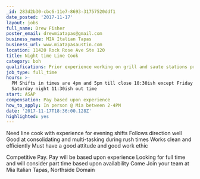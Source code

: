 ```yaml
---
_id: 283d2b30-cbc6-11e7-8693-31757520ddf1
date_posted: '2017-11-17'
layout: jobs
full_name: Drew Fisher
poster_email: drewmiatapas@gmail.com
business_name: MIA Italian Tapas
business_url: www.miatapasaustin.com
location: 11420 Rock Rose Ave Ste 120
title: Night time Line Cook
category: boh
qualifications: Prior experience working on grill and saute stations preferred.
job_type: full_time
hours: >-
  PM Shifts in times are 4pm and 5pm till close 10:30ish except Friday and
  Saturday night 11:30ish out time
start: ASAP
compensation: Pay based upon experience
how_to_apply: In person @ Mia between 2-4PM
date: '2017-11-17T18:36:00.128Z'
highlighted: yes
---
```

Need line cook with experience for evening shifts 
Follows direction well
Good at consolidating and multi-tasking during rush times
Works clean and efficiently
Must have a good attitude and good work ethic

Competitive Pay. Pay will be based upon experience 
Looking for full time and will consider part time based upon availability
Come Join your team at Mia Italian Tapas, Northside Domain
